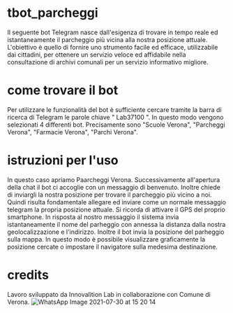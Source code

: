 # tbot_parcheggi
Il seguente bot Telegram nasce dall'esigenza di trovare in tempo reale ed istantaneamente il parcheggio più vicina alla nostra posizione attuale. L'obiettivo è quello di fornire uno strumento facile ed efficace, utilizzabile dai cittadini, per ottenere un servizio veloce ed affidabile nella consultazione di archivi comunali per un servizio informativo migliore.
# come trovare il bot
Per utilizzare le funzionalità del bot è sufficiente cercare tramite la barra di ricerca di Telegram le parole chiave " Lab37100 ". In questo modo vengono selezionati 4 differenti bot. Precisamente sono "Scuole Verona", "Parcheggi Verona", "Farmacie Verona", "Parchi Verona".
# istruzioni per l'uso
In questo caso apriamo Paarcheggi Verona. Successivamente all'apertura della chat il bot ci accoglie con un messaggio di benvenuto. Inoltre chiede di inviargli la nostra posizione per trovare il parcheggio più vicino a noi. Quindi risulta fondamentale allegare ed inviare come un normale messaggio telegram la propria posizione attuale. Si ricorda di attivare il GPS del proprio smartphone. In risposta al nostro messaggio il sistema invia istantaneamente il nome del parheggio con annessa la distanza dalla nostra geolocalizzazione e l'indirizzo. Inoltre il bot invia la posizione del parheggio sulla mappa. In questo modo è possibile visualizzare graficamente la posizione cercate o impostare il navigatore sulla medesima destinazione.
# credits
Lavoro sviluppato da Innovalìtion Lab in collaborazione con Comune di Verona.
![WhatsApp Image 2021-07-30 at 15 20 14](https://user-images.githubusercontent.com/87977853/127863204-46d984eb-4025-479b-b6e6-4bd8f8e38c5c.jpeg)
